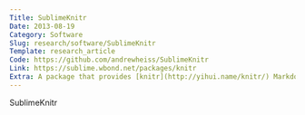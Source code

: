 ```yaml
---
Title: SublimeKnitr
Date: 2013-08-19
Category: Software
Slug: research/software/SublimeKnitr
Template: research_article
Code: https://github.com/andrewheiss/SublimeKnitr
Link: https://sublime.wbond.net/packages/knitr
Extra: A package that provides [knitr](http://yihui.name/knitr/) Markdown and LaTeX support for Sublime Text 2 and 3, for easy reproducible research (author)
---
```


SublimeKnitr
